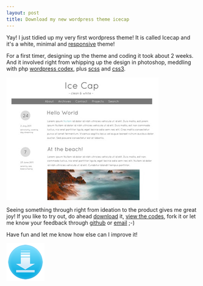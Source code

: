 ```yaml
---
layout: post
title: Download my new wordpress theme icecap
---
```

Yay! I just tidied up my very first wordpress theme! It is called Icecap and it's a white, minimal and <a href="http://www.alistapart.com/articles/responsive-web-design/">responsive</a> theme!

For a first timer, designing up the theme and coding it took about 2 weeks. And it involved right from whipping up the design in photoshop, meddling with php <a href="http://codex.wordpress.org/">wordpress codex</a>, plus <a href="http://sass-lang.com/">scss</a> and <a href="http://www.css3.info/">css3</a>.

<img class="aligncenter size-full wp-image-2859" title="screenshot" src="/img/screenshot.jpg" alt="" width="400" height="323" />

Seeing something through right from ideation to the product gives me great joy! If you like to try out, do ahead <a href="https://github.com/sayanee/Icecap/zipball/master">download</a> it, <a href="https://github.com/sayanee/Icecap">view the codes</a>, fork it or let me know your feedback through <a href="https://github.com/sayanee/Icecap/issues">github</a> or <a href="mailto:sayanee@gmail.com?Subject=Icecap%20Wordpress%20Theme">email</a> ;-)

Have fun and let me know how else can I improve it!

<a href="https://github.com/sayanee/Icecap/zipball/master"><img class="aligncenter size-full wp-image-2860" title="download" src="/img/download.png" alt="" width="100" height="100" /></a>
